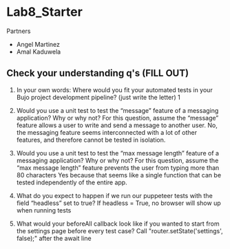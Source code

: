 # Lab8_Starter
Partners
- Angel Martinez 
- Amal Kaduwela

## Check your understanding q's (FILL OUT)
1. In your own words: Where would you fit your automated tests in your Bujo project development pipeline? (just write the letter)
1

2. Would you use a unit test to test the “message” feature of a messaging application? Why or why not? For this question, assume the “message” feature allows a user to write and send a message to another user.
No, the messaging feature seems interconnected with a lot of other features, and therefore cannot be tested in isolation.

3. Would you use a unit test to test the “max message length” feature of a messaging application? Why or why not? For this question, assume the “max message length” feature prevents the user from typing more than 80 characters
Yes because that seems like a single function that can be tested independently of the entire app.

4. What do you expect to happen if we run our puppeteer tests with the field “headless” set to true?
If headless = True, no browser will show up when running tests

5. What would your beforeAll callback look like if you wanted to start from the settings page before every test case?
Call "router.setState('settings', false);" after the await line
